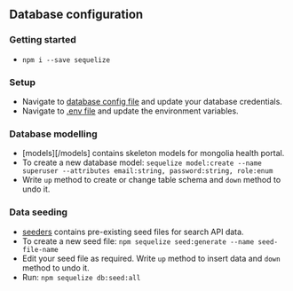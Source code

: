 ## Database configuration

### Getting started
* `npm i --save sequelize`

### Setup

* Navigate to [database config file](/config/dbconfig.json) and update your database credentials.
* Navigate to [.env file](.env) and update the environment variables.

### Database modelling

* [models][/models] contains skeleton models for mongolia health portal.
* To create a new database model: 
`sequelize model:create --name superuser --attributes email:string, password:string, role:enum`
* Write `up` method to create or change table schema and `down` method to undo it.
 
### Data seeding

* [seeders](/seeders) contains pre-existing seed files for search API data.
* To create a new seed file: `npm sequelize seed:generate --name seed-file-name`
* Edit your seed file as required. Write `up` method to insert data and `down` method to undo it.
* Run: `npm sequelize db:seed:all`